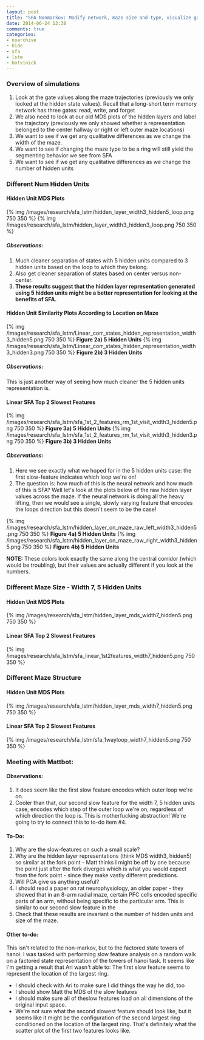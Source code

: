 ```yaml
---
layout: post
title: "SFA Nonmarkov: Modify network, maze size and type, visualize gates"
date: 2014-06-24 13:38
comments: true
categories: 
- noarchive 
- hide 
- sfa
- lstm
- botvinick
---
```


### Overview of simulations  
1. Look at the gate values along the maze trajectories (previously we only looked at the hidden state values). Recall that a long-short term memory network has three gates: read, write, and forget   
2. We also need to look at our old MDS plots of the hidden layers and label the trajectory (previously we only showed whether a representation belonged to the center hallway or right or left outer maze locations)
3. We want to see if we get any qualitative differences as we change the width of the maze.  
4. We want to see if changing the maze type to be a ring will still yield the segmenting behavior we see from SFA  
5. We want to see if we get any qualitative differences as we change the number of hidden units

### Different Num Hidden Units

#### Hidden Unit MDS Plots  
{% img /images/research/sfa_lstm/hidden_layer_width3_hidden5_loop.png 750 350 %} 
{% img /images/research/sfa_lstm/hidden_layer_width3_hidden3_loop.png 750 350 %} 

##### Observations:  
1. Much cleaner separation of states with 5 hidden units compared to 3 hidden units based on the loop to which they belong.
2. Also get cleaner separation of states based on center versus non-center.
3. **These results suggest that the hidden layer representation generated using 5 hidden units might be a better representation for looking at the benefits of SFA.**

#### Hidden Unit Similarity Plots According to Location on Maze
{% img /images/research/sfa_lstm/Linear_corr_states_hidden_representation_width3_hidden5.png 750 350 %} 
**Figure 2a) 5 Hidden Units**
{% img /images/research/sfa_lstm/Linear_corr_states_hidden_representation_width3_hidden3.png 750 350 %} 
**Figure 2b) 3 Hidden Units**  

##### Observations:  
This is just another way of seeing how much cleaner the 5 hidden units representation is.

#### Linear SFA Top 2 Slowest Features  
{% img /images/research/sfa_lstm/sfa_1st_2_features_rm_1st_visit_width3_hidden5.png 750 350 %} 
**Figure 3a) 5 Hidden Units**
{% img /images/research/sfa_lstm/sfa_1st_2_features_rm_1st_visit_width3_hidden3.png 750 350 %} 
**Figure 3b) 3 Hidden Units**   

##### Observations:  
1. Here we see exactly what we hoped for in the 5 hidden units case: the first slow-feature indicates which loop we're on!
2. The question is: how much of this is the neural network and how much of this is SFA? Well let's look at the plots below of the raw hidden layer values across the maze.  If the neural network is doing all the heavy lifting, then we would see a single, slowly varying feature that encodes the loops direction but this doesn't seem to be the case!

{% img /images/research/sfa_lstm/hidden_layer_on_maze_raw_left_width3_hidden5.png 750 350 %} 
**Figure 4a) 5 Hidden Units**
{% img /images/research/sfa_lstm/hidden_layer_on_maze_raw_right_width3_hidden5.png 750 350 %} 
**Figure 4b) 5 Hidden Units**   

**NOTE:** These colors look exactly the same along the central corridor (which would be troubling), but their values are actually different if you look at the numbers.


### Different Maze Size  - Width 7, 5 Hidden Units

#### Hidden Unit MDS Plots  
{% img /images/research/sfa_lstm/hidden_layer_mds_width7_hidden5.png 750 350 %} 

#### Linear SFA Top 2 Slowest Features  

{% img /images/research/sfa_lstm/sfa_linear_1st2features_width7_hidden5.png 750 350 %} 

### Different Maze Structure

#### Hidden Unit MDS Plots
{% img /images/research/sfa_lstm/hidden_layer_mds_width7_hidden5.png 750 350 %} 

#### Linear SFA Top 2 Slowest Features  
{% img /images/research/sfa_lstm/sfa_1wayloop_width7_hidden5.png 750 350 %} 


### Meeting with Mattbot:

#### Observations:
1. It does seem like the first slow feature encodes which outer loop we're on.   
2. Cooler than that, our second slow feature for the width 7, 5 hidden units case, encodes which step of the outer loop we're on, regardless of which direction the loop is.  This is motherfucking abstraction! We're going to try to connect this to to-do item #4.

#### To-Do:  
1. Why are the slow-features on such a small scale?    
2. Why are the hidden layer representations (think MDS width3, hidden5) so similar at the fork point - Matt thinks I might be off by one because the point just after the fork diverges which is what you would expect from the fork point - since they make vastly different predictions.  
3. Will PCA give us anything useful?    
4. I should read a paper on rat neurophysiology, an older paper - they showed that in an 8-arm radial maze, certain PFC cells encoded specific parts of an arm, without being specific to the particular arm.  This is similar to our second slow feature in the 
5. Check that these results are invariant o the number of hidden units and size of the maze.
 

#### Other to-do:
This isn't related to the non-markov, but to the factored state towers of hanoi: I was tasked with performing slow feature analysis on a random walk on a factored state representation of the towers of hanoi task.  It seems like I'm getting a result that Ari wasn't able to: The first slow feature seems to represent the location of the largest ring.
* I should check with Ari to make sure I did things the way he did, too   
* I should show Matt the MDS of the slow features   
* I should make sure all of theslow features load on all dimensions of the original input space.  
* We're not sure what the second slowest feature should look like, but it seems like it might be the configuration of the second largest ring conditioned on the location of the largest ring.  That's definitely what the scatter plot of the first two features looks like.
